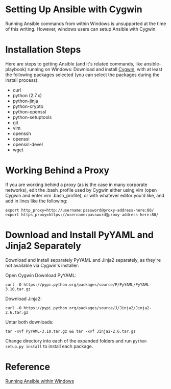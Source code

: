 # Setting Up Ansible with Cygwin

Running Ansible commands from within Windows is unsupported at the time of this writing.
However, windows users can setup Ansible with Cygwin.

# Installation Steps
Here are steps to getting Ansible (and it's related commands, like ansible-playbook) running on Windows:
Download and install [Cygwin](http://cygwin.com/install.html), with at least the following packages selected
(you can select the packages during the install process):

* curl
* python (2.7.x)
* python-jinja
* python-crypto
* python-openssl
* python-setuptools
* git
* vim
* openssh
* openssl
* openssl-devel
* wget

# Working Behind a Proxy
If you are working behind a proxy (as is the case in many corporate networks), edit the .bash_profile used by Cygwin either using vim (open Cygwin and enter vim .bash_profile), or with whatever editor you'd like, and add in lines like the following:

    export http_proxy=http://username:password@proxy-address-here:80/
    export https_proxy=https://username:password@proxy-address-here:80/

# Download and Install PyYAML and Jinja2 Separately
Download and install separately PyYAML and Jinja2 separately, as they're not available via Cygwin's installer:

Open Cygwin
Download PyYAML:

    curl -O https://pypi.python.org/packages/source/P/PyYAML/PyYAML-3.10.tar.gz

Download Jinja2:

    curl -O https://pypi.python.org/packages/source/J/Jinja2/Jinja2-2.6.tar.gz

Untar both downloads:

    tar -xvf PyYAML-3.10.tar.gz && tar -xvf Jinja2-2.6.tar.gz

Change directory into each of the expanded folders and run `python setup.py install` to install each package.

# Reference
[Running Ansible within Windows](https://www.jeffgeerling.com/blog/running-ansible-within-windows)